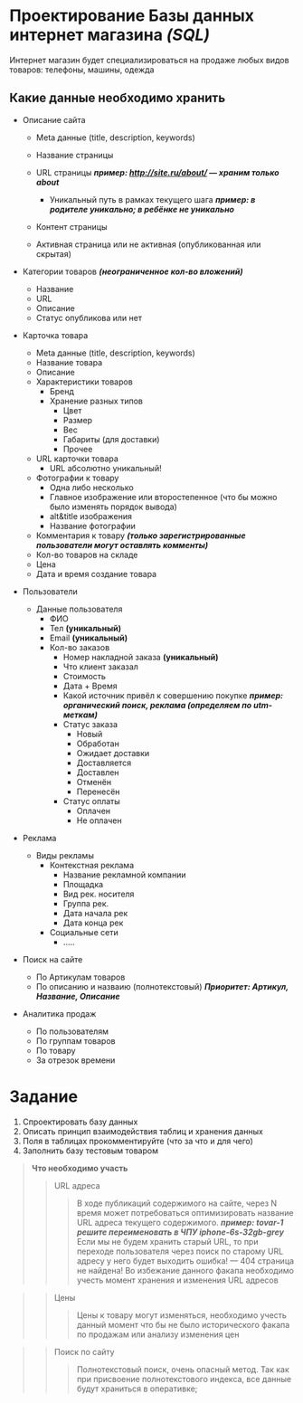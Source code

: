 Проектирование Базы данных интернет магазина ***(SQL)***
=================

Интернет магазин будет специализироваться на продаже любых видов товаров: телефоны, машины, одежда

Какие данные необходимо хранить
-----------------------

* Описание сайта
	* Meta данные (title, description, keywords)
	* Название страницы
	* URL страницы ***пример: http://site.ru/about/  — храним только about***
		* Уникальный путь в рамках текущего шага ***пример: в родителе уникально; в ребёнке не уникально***

	* Контент страницы
	* Активная страница или не активная (опубликованная или скрытая)

* Категории товаров ***(неограниченное кол-во вложений)***
	* Название
	* URL
	* Описание
	* Статус опубликова или нет

* Карточка товара
	* Meta данные (title, description, keywords)
	* Название товара
	* Описание
	* Характеристики товаров
		* Бренд
		* Хранение разных типов
			* Цвет
			* Размер
			* Вес
			* Габариты (для доставки)
			* Прочее
	* URL карточки товара
		* URL абсолютно уникальный! 
	* Фотографии к товару
		* Одна либо несколько
		* Главное изображение или второстепенное (что бы можно было изменять порядок вывода)
		* alt&title изображения
		* Название фотографии
	* Комментария к товару ***(только зарегистрированные пользователи могут оставлять комменты)***
	* Кол-во товаров на складе 
	* Цена
	* Дата и время создание товара

* Пользователи
	* Данные пользователя
		* ФИО
		* Тел **(уникальный)**
		* Email **(уникальный)**
		* Кол-во заказов
			* Номер накладной заказа **(уникальный)**
			* Что клиент заказал
			* Стоимость
			* Дата + Время
			* Какой источник привёл к совершению покупке ***пример: органический поиск, реклама (определяем по utm-меткам)***
			* Статус заказа 
				* Новый
				* Обработан
				* Ожидает доставки
				* Доставляется
				* Доставлен
				* Отменён
				* Перенесён
			* Статус оплаты
				* Оплачен 
				* Не оплачен

* Реклама
	* Виды рекламы
		* Контекстная реклама
			* Название рекламной компании
			* Площадка 
			* Вид рек. носителя
			* Группа рек. 
			* Дата начала рек
			* Дата конца рек
		* Социальные сети
			* .....

* Поиск на сайте
	* По Артикулам товаров
	* По описанию и назваию (полнотекстовый) ***Приоритет: Артикул, Название, Описание***

* Аналитика продаж
	* По пользователям
	* По группам товаров
	* По товару
	* За отрезок времени


Задание
========
1. Спроектировать базу данных
2. Описать принцип взаимодействия таблиц и хранения данных
3. Поля в таблицах прокомментируйте (что за что и для чего)
4. Заполнить базу тестовым товаром


> **Что необходимо участь**
> > URL адреса
> > > В ходе публикаций содержимого на сайте, через N время может потребоваться оптимизировать название URL адреса текущего содержимого. ***пример: tovar-1 решите переименовать в ЧПУ iphone-6s-32gb-grey*** Если мы не будем хранить старый URL, то при переходе пользователя через поиск по старому URL адресу у него будет выходить ошибка! — 404 страница не найдена! Во избежание данного факапа необходимо учесть момент хранения и изменения URL адресов

> > Цены
> > > Цены к товару могут изменяться, необходимо учесть данный момент что бы не было исторического факапа по продажам или анализу изменения цен

> > Поиск по сайту
> > > Полнотекстовый поиск, очень опасный метод. Так как при присвоение полнотекстового индекса, все данные будут храниться в оперативке;






